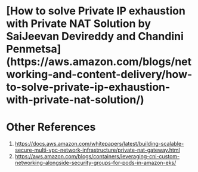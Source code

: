 <h1>[How to solve Private IP exhaustion with Private NAT Solution by SaiJeevan Devireddy and Chandini Penmetsa](https://aws.amazon.com/blogs/networking-and-content-delivery/how-to-solve-private-ip-exhaustion-with-private-nat-solution/)</h1>

# Other References
1. https://docs.aws.amazon.com/whitepapers/latest/building-scalable-secure-multi-vpc-network-infrastructure/private-nat-gateway.html
2. https://aws.amazon.com/blogs/containers/leveraging-cni-custom-networking-alongside-security-groups-for-pods-in-amazon-eks/